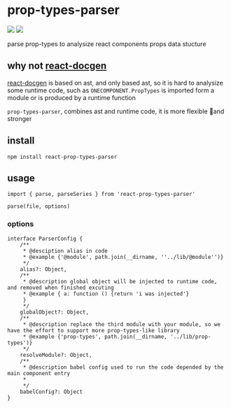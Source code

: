 # prop-types-parser
![](https://api.travis-ci.org/anc95/prop-types-parser.svg?branch=master)
![](https://img.shields.io/npm/dm/react-prop-types-parser.svg)

parse prop-types to analysize react components props data stucture

## why not [react-docgen](https://github.com/reactjs/react-docgen)

[react-docgen](https://github.com/reactjs/react-docgen) is based on ast, and only based ast, so it is hard to analysize some runtime code, such as `ONECOMPONENT.PropTypes` is imported form a module or is produced by a runtime function

`prop-types-parser`, combines ast and runtime code, it is more flexible and stronger
## install
`npm install react-prop-types-parser`

## usage

```
import { parse, parseSeries } from 'react-prop-types-parser'

parse(file, options)
```

### options
```
interface ParserConfig {
    /**
     * @desciption alias in code
     * @example {'@module', path.join(__dirname, ''../lib/@module'')}
     */
    alias?: Object,
    /**
     * @description global object will be injected to runtime code, and removed when finished excuting
     * @example { a: function () {return 'i was injected'}
     }
     */
    globalObject?: Object,
    /**
     * @description replace the third module with your module, so we have the effort to support more prop-types-like library
     * @example {'prop-types', path.join(__dirname, '../lib/prop-types')}
     */
    resolveModule?: Object,
    /**
     * @description babel config used to run the code depended by the main component entry
     *
     */
    babelConfig?: Object
}
```
